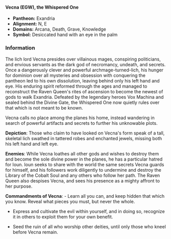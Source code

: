 #### Vecna (EGW), the Whispered One
- **Pantheon:** Exandria
- **Alignment:** N, E
- **Domains:** Arcana, Death, Grave, Knowledge
- **Symbol:** Desiccated hand with an eye in the palm
### Information

The lich lord Vecna presides over villainous mages, conspiring politicians, and envious servants as the dark god of necromancy, undeath, and secrets. Once a dangerously clever and powerful archmage-turned-lich, his hunger for dominion over all mysteries and obsession with conquering the pantheon led to his own dissolution, leaving behind only his left hand and eye. His enduring spirit reformed through the ages and managed to reconstruct the Raven Queen's rites of ascension to become the newest of gods to walk Exandria. Defeated by the legendary heroes Vox Machina and sealed behind the Divine Gate, the Whispered One now quietly rules over that which is not meant to be known.

Vecna calls no place among the planes his home, instead wandering in search of powerful artifacts and secrets to further his unknowable plots.

**Depiction**: Those who claim to have looked on Vecna's form speak of a tall, skeletal lich swathed in tattered robes and enchanted jewels, missing both his left hand and left eye.

**Enemies**: While Vecna loathes all other gods and wishes to destroy them and become the sole divine power in the planes, he has a particular hatred for Ioun. Ioun seeks to share with the world the same secrets Vecna guards for himself, and his followers work diligently to undermine and destroy the Library of the Cobalt Soul and any others who follow her path. The Raven Queen also despises Vecna, and sees his presence as a mighty affront to her purpose.

**Commandments of Vecna**: - Learn all you can, and keep hidden that which you know. Reveal what pieces you must, but never the whole.

- Express and cultivate the evil within yourself, and in doing so, recognize it in others to exploit them for your own benefit.

- Seed the ruin of all who worship other deities, until only those who kneel before Vecna remain.